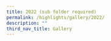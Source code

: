 ```yaml
---
title: 2022 (sub folder required)
permalink: /highlights/gallery/2022/
description: ""
third_nav_title: Gallery
---
```

